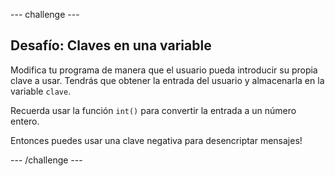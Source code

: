 \--- challenge \---

## Desafío: Claves en una variable

Modifica tu programa de manera que el usuario pueda introducir su propia clave a usar. Tendrás que obtener la entrada del usuario y almacenarla en la variable `clave`.

Recuerda usar la función `int()` para convertir la entrada a un número entero.

Entonces puedes usar una clave negativa para desencriptar mensajes!

\--- /challenge \---